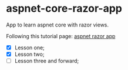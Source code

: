 # aspnet-core-razor-app

App to learn aspnet core with razor views.

Following this tutorial page:
[aspnet razor app](https://docs.microsoft.com/en-us/aspnet/core/tutorials/razor-pages/?view=aspnetcore-2.1)

- [x] Lesson one;
- [x] Lesson two;
- [ ] Lesson three and forward;
